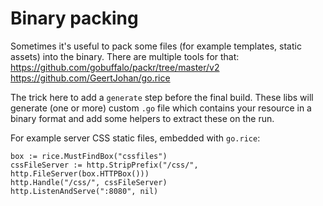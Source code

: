 # Binary packing

Sometimes it's useful to pack some files (for example templates, static assets) into the binary.
There are multiple tools for that:
https://github.com/gobuffalo/packr/tree/master/v2
https://github.com/GeertJohan/go.rice

The trick here to add a `generate` step before the final build. These libs will generate (one or more) custom `.go` file which contains
your resource in a binary format and add some helpers to extract these on the run.

For example server CSS static files, embedded with `go.rice`:
```
box := rice.MustFindBox("cssfiles")
cssFileServer := http.StripPrefix("/css/", http.FileServer(box.HTTPBox()))
http.Handle("/css/", cssFileServer)
http.ListenAndServe(":8080", nil)
```
